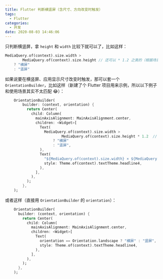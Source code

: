 ```yaml
---
title: Flutter 判断横竖屏（含尺寸、方向改变时触发）
tags:
  - Flutter
categories:
  - 开发
date: 2020-08-03 14:46:06
---
```

只判断横竖屏，拿 `height` 和 `width` 比较下就可以了，比如这样：<!--more-->
```dart
MediaQuery.of(context).size.width >
        MediaQuery.of(context).size.height // 还可以 * 1.2 之类的（根据场景自己看着办[滑稽]）
    ? "横屏"
    : "竖屏"
```

如果说要在横竖屏、应用显示尺寸改变时触发，那可以套一个 `OrientationBuilder`，比如这样（新建了个 Flutter 项目用来示例，所以以下例子和使用场景其实不太匹配 :joy:）：
```dart
    OrientationBuilder(
        builder: (context, orientation) {
          return Center(
            child: Column(
              mainAxisAlignment: MainAxisAlignment.center,
              children: <Widget>[
                Text(
                  MediaQuery.of(context).size.width >
                          MediaQuery.of(context).size.height * 1.2  // height 这边多留了点，不需要的话可以看下一个例子（直接用 orientation）
                      ? "横屏"
                      : "竖屏",
                ),
                Text(
                  "${MediaQuery.of(context).size.width} × ${MediaQuery.of(context).size.height}",
                  style: Theme.of(context).textTheme.headline4,
                ),
              ],
            ),
          );
        },
    );
```

或者这样（直接用 `OrientationBuilder` 的 `orientation`）：
```dart
    OrientationBuilder(
      builder: (context, orientation) {
        return Center(
          child: Column(
            mainAxisAlignment: MainAxisAlignment.center,
            children: <Widget>[
              Text(
                orientation == Orientation.landscape ? "横屏" : "竖屏",
                style: Theme.of(context).textTheme.headline4,
              ),
            ],
          ),
        );
      },
    );
```

